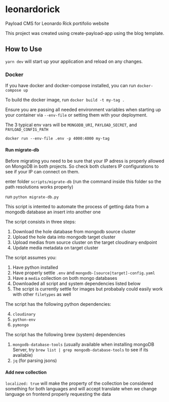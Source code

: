 # leonardorick

Payload CMS for Leonardo Rick portifolio website

This project was created using create-payload-app using the blog template.

## How to Use

`yarn dev` will start up your application and reload on any changes.

### Docker

If you have docker and docker-compose installed, you can run `docker-compose up`

To build the docker image, run `docker build -t my-tag .`

Ensure you are passing all needed environment variables when starting up your container via `--env-file` or setting them with your deployment.

The 3 typical env vars will be `MONGODB_URI`, `PAYLOAD_SECRET`, and `PAYLOAD_CONFIG_PATH`

`docker run --env-file .env -p 4000:4000 my-tag`

#### Run migrate-db

Before migrating you need to be sure that your IP adress is properly allowed on MongoDB in both projects. So check both clusters IP configurations to see if your IP can connect on them.

enter folder `scripts/migrate-db` (run the command inside this folder so the path resolutions works properly)

run `python migrate-db.py`

This script is intented to automate the process of getting data from a mongodb database an insert into another one

The script consists in three steps:

1. Download the hole database from mongodb source cluster
2. Upload the hole data into mongodb target cluster
3. Upload medias from source cluster on the target cloudinary endpoint
4. Update media metadata on target cluster

The script assumes you:

1. Have python installed
2. Have properly settle `.env` and `mongodb-[source|target]-config.yaml`
3. Have a `media` collection on both mongo databases
4. Downloaded all script and system dependencies listed below
5. The script is currently settle for images but probabaly could easily work with other `filetypes` as well

The script has the following python dependencies:

4. `cloudinary`
5. `python-env`
6. `pymongo`

The script has the following brew (system) dependencies

1. `mongodb-database-tools` (usually available when installing mongoDB Server, try `brew list | grep mongodb-database-tools` to see if its available)
2. `jq` (for parsing jsons)

#### Add new collection

`localized: true` will make the property of the collection be considered something for both languages and will accept translate when we change language on frontend properly requesting the data

